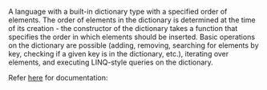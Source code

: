 
A language with a built-in dictionary type with a specified order of elements. The order of elements in the dictionary is determined at the time of its creation - the constructor of the dictionary takes a function that specifies the order in which elements should be inserted. Basic operations on the dictionary are possible (adding, removing, searching for elements by key, checking if a given key is in the dictionary, etc.), iterating over elements, and executing LINQ-style queries on the dictionary.

Refer [here](https://jjkedra.github.io/CustomCLikeLanguage/files.html) for documentation:
